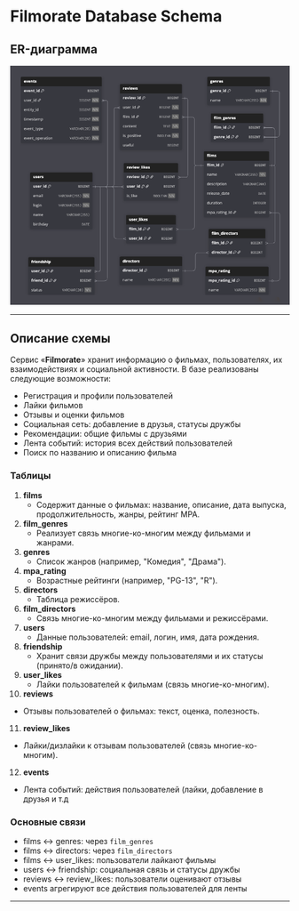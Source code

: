 # Filmorate Database Schema

## ER-диаграмма

![ER-диаграмма базы данных](src/main/resources/er-diagram.png)

---

## Описание схемы

Сервис «**Filmorate**» хранит информацию о фильмах, пользователях, их взаимодействиях и социальной активности. В
базе реализованы следующие возможности:

- Регистрация и профили пользователей
- Лайки фильмов
- Отзывы и оценки фильмов
- Социальная сеть: добавление в друзья, статусы дружбы
- Рекомендации: общие фильмы с друзьями
- Лента событий: история всех действий пользователей
- Поиск по названию и описанию фильма

### Таблицы

1. **films**
    - Содержит данные о фильмах: название, описание, дата выпуска, продолжительность, жанры, рейтинг MPA.
2. **film_genres**
    - Реализует связь многие-ко-многим между фильмами и жанрами.
3. **genres**
    - Список жанров (например, "Комедия", "Драма").
4. **mpa_rating**
    - Возрастные рейтинги (например, "PG-13", "R").
5. **directors**
   - Таблица режиссёров.
6. **film_directors**
   - Связь многие-ко-многим между фильмами и режиссёрами.
7. **users**
    - Данные пользователей: email, логин, имя, дата рождения.
8. **friendship**
    - Хранит связи дружбы между пользователями и их статусы (принято/в ожидании).
9. **user_likes**
    - Лайки пользователей к фильмам (связь многие-ко-многим).
10. **reviews**
   - Отзывы пользователей о фильмах: текст, оценка, полезность.
11. **review_likes**
   - Лайки/дизлайки к отзывам пользователей (связь многие-ко-многим).
12. **events**
   - Лента событий: действия пользователей (лайки, добавление в друзья и т.д

### Основные связи

- films ↔ genres: через `film_genres`
- films ↔ directors: через `film_directors`
- films ↔ user_likes: пользователи лайкают фильмы
- users ↔ friendship: социальная связь и статусы дружбы
- reviews ↔ review_likes: пользователи оценивают отзывы
- events агрегируют все действия пользователей для ленты

---